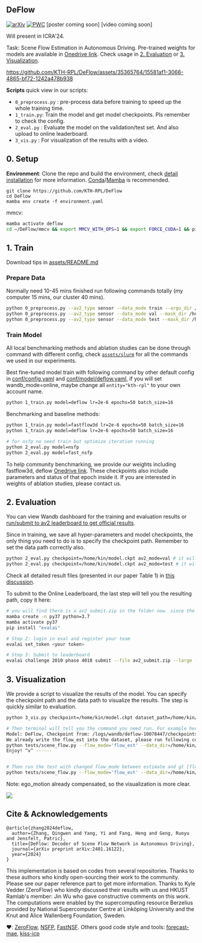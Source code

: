DeFlow 
---

[![arXiv](https://img.shields.io/badge/arXiv-2401.16122-b31b1b.svg)](https://arxiv.org/abs/2401.16122) [![PWC](https://img.shields.io/endpoint.svg?url=https://paperswithcode.com/badge/deflow-decoder-of-scene-flow-network-in/scene-flow-estimation-on-argoverse-2)](https://paperswithcode.com/sota/scene-flow-estimation-on-argoverse-2?p=deflow-decoder-of-scene-flow-network-in) [poster coming soon] [video coming soon]

Will present in ICRA'24.

Task: Scene Flow Estimation in Autonomous Driving. Pre-trained weights for models are available in [Onedrive link](https://hkustconnect-my.sharepoint.com/:f:/g/personal/qzhangcb_connect_ust_hk/Et85xv7IGMRKgqrVeJEVkMoB_vxlcXk6OZUyiPjd4AArIg?e=lqRGhx). Check usage in [2. Evaluation](#2-evaluation) or [3. Visualization](#3-visualization). 

https://github.com/KTH-RPL/DeFlow/assets/35365764/15581af1-3066-4865-bf72-1242a478b938

**Scripts** quick view in our scripts:

- `0_preprocess.py` : pre-process data before training to speed up the whole training time.
- `1_train.py`: Train the model and get model checkpoints. Pls remember to check the config.
- `2_eval.py` : Evaluate the model on the validation/test set. And also upload to online leaderboard.
- `3_vis.py` : For visualization of the results with a video.

## 0. Setup

**Environment**: Clone the repo and build the environment, check [detail installation](assets/README.md) for more information. [Conda](https://docs.conda.io/projects/miniconda/en/latest/)/[Mamba](https://github.com/mamba-org/mamba) is recommended.
```
git clone https://github.com/KTH-RPL/DeFlow
cd DeFlow
mamba env create -f environment.yaml
```

mmcv:
```bash
mamba activate deflow
cd ~/DeFlow/mmcv && export MMCV_WITH_OPS=1 && export FORCE_CUDA=1 && pip install -e .
```

## 1. Train

Download tips in [assets/README.md](assets/README.md#dataset-download)

### Prepare Data

Normally need 10-45 mins finished run following commands totally (my computer 15 mins, our cluster 40 mins).
```bash
python 0_preprocess.py --av2_type sensor --data_mode train --argo_dir /home/kin/data/av2 --output_dir /home/kin/data/av2/preprocess
python 0_preprocess.py --av2_type sensor --data_mode val --mask_dir /home/kin/data/av2/3d_scene_flow
python 0_preprocess.py --av2_type sensor --data_mode test --mask_dir /home/kin/data/av2/3d_scene_flow
```

### Train Model

All local benchmarking methods and ablation studies can be done through command with different config, check [`assets/slurm`](assets/slurm) for all the commands we used in our experiments.

Best fine-tuned model train with following command by other default config in [conf/config.yaml](conf/config.yaml) and [conf/model/deflow.yaml](conf/model/deflow.yaml), if you will set wandb_mode=online, maybe change all `entity="kth-rpl"` to your own account name.
```bash
python 1_train.py model=deflow lr=2e-6 epochs=50 batch_size=16
```

Benchmarking and baseline methods:
```bash
python 1_train.py model=fastflow3d lr=2e-6 epochs=50 batch_size=16
python 1_train.py model=deflow lr=2e-6 epochs=50 batch_size=16

# for nsfp no need train but optimize iteration running
python 2_eval.py model=nsfp 
python 2_eval.py model=fast_nsfp
```

To help community benchmarking, we provide our weights including fastflow3d, deflow [Onedrive link](https://hkustconnect-my.sharepoint.com/:f:/g/personal/qzhangcb_connect_ust_hk/Et85xv7IGMRKgqrVeJEVkMoB_vxlcXk6OZUyiPjd4AArIg?e=lqRGhx). These checkpoints also include parameters and status of that epoch inside it. If you are interested in weights of ablation studies, please contact us.

## 2. Evaluation

You can view Wandb dashboard for the training and evaluation results or [run/submit to av2 leaderboard to get official results](assets/README.md#leaderboard-submission).

Since in training, we save all hyper-parameters and model checkpoints, the only thing you need to do is to specify the checkpoint path. Remember to set the data path correctly also.
```bash
python 2_eval.py checkpoint=/home/kin/model.ckpt av2_mode=val # it will directly prints all metric
python 2_eval.py checkpoint=/home/kin/model.ckpt av2_mode=test # it will output the av2_submit.zip for you to submit to leaderboard
```

Check all detailed result files (presented in our paper Table 1) in [this discussion](https://github.com/KTH-RPL/DeFlow/discussions/2).

To submit to the Online Leaderboard, the last step will tell you the resulting path, copy it here:
```bash
# you will find there is a av2_submit.zip in the folder now. since the env is different and conflict we set new one:
mamba create -n py37 python=3.7
mamba activate py37
pip install "evalai"

# Step 2: login in eval and register your team
evalai set_token <your token>

# Step 3: Submit to leaderboard
evalai challenge 2010 phase 4018 submit --file av2_submit.zip --large --private
```

## 3. Visualization

We provide a script to visualize the results of the model. You can specify the checkpoint path and the data path to visualize the results. The step is quickly similar to evaluation.

```bash
python 3_vis.py checkpoint=/home/kin/model.ckpt dataset_path=/home/kin/data/av2/preprocess/sensor/vis

# Then terminal will tell you the command you need run. For example here is the output of the above:
Model: DeFlow, Checkpoint from: /logs/wandb/deflow-10078447/checkpoints/epoch_35_seflow.ckpt
We already write the flow_est into the dataset, please run following commend to visualize the flow. Copy and paste it to your terminal:
python tests/scene_flow.py --flow_mode='flow_est' --data_dir=/home/kin/data/av2/preprocess/sensor/vis
Enjoy! ^v^ ------ 


# Then run the test with changed flow_mode between estimate and gt [flow_est, flow]
python tests/scene_flow.py --flow_mode='flow_est' --data_dir=/home/kin/data/av2/preprocess/sensor/vis
```

Note: ego_motion already compensated, so the visualization is more clear.

![](assets/docs/vis_res.png)

## Cite & Acknowledgements

```
@article{zhang2024deflow,
  author={Zhang, Qingwen and Yang, Yi and Fang, Heng and Geng, Ruoyu and Jensfelt, Patric},
  title={DeFlow: Decoder of Scene Flow Network in Autonomous Driving},
  journal={arXiv preprint arXiv:2401.16122},
  year={2024}
}
```

This implementation is based on codes from several repositories. Thanks to these authors who kindly open-sourcing their work to the community. Please see our paper reference part to get more information. Thanks to Kyle Vedder (ZeroFlow) who kindly discussed their results with us and HKUST Ramlab's member: Jin Wu who gave constructive comments on this work. The computations were enabled by the supercomputing resource Berzelius provided by National Supercomputer Centre at Linköping University and the Knut and Alice Wallenberg Foundation, Sweden.

❤️: [ZeroFlow](https://github.com/kylevedder/zeroflow), [NSFP](https://github.com/Lilac-Lee/Neural_Scene_Flow_Prior), [FastNSF](https://github.com/Lilac-Lee/FastNSF). Others good code style and tools: [forecast-mae](https://github.com/jchengai/forecast-mae), [kiss-icp](https://github.com/PRBonn/kiss-icp)

